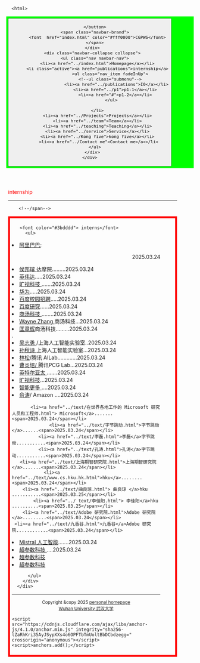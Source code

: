  
<html lang="en-US">
  <head>
    <meta charset="UTF-8">
    <meta http-equiv="X-UA-Compatible" content="IE=edge">
    <meta name="viewport" content="width=device-width, initial-scale=1">

<!-- Begin Jekyll SEO tag v2.8.0 -->
<title>CGPWB</title>
<meta name="generator" content="Jekyll v3.10.0" />
<meta property="og:title" content="周忠红" />
<meta property="og:locale" content="en_US" />
<link rel="canonical" href="https://zhouzh0201.github.io/Publications/" />
<meta property="og:url" content="https://zhouzh0201.github.io/publications/" />
<meta property="og:site_name" content="周忠红" />
<meta property="og:type" content="website" />
<meta name="twitter:card" content="summary" />
<meta property="twitter:title" content="周忠红" />
<script type="application/ld+json">
{"@context":"https://schema.org","@type":"WebPage","headline":"周忠红","url":"https://zhouzh0201.github.io/servicepublications/"}</script>
<!-- End Jekyll SEO tag -->
  
<link rel="stylesheet" href="/assets/css/style.css?v=cb078cd31b6a9f93153a5f014c609cf275a46a03">
    <!--link rel="stylesheet" href="/assets/css/style.css?v=f89006dae06f22051e431643f1a8c588dd220829"-->
    <!-- start custom head snippets, customize with your own _includes/head-custom.html file -->

<!-- Setup Google Analytics -->



<!-- You can set your favicon here -->
<!-- link rel="shortcut icon" type="image/x-icon" href="/favicon.ico" -->

<!-- end custom head snippets -->

  </head>
  <body>
    <div class="container-lg px-3 my-5 markdown-body">
      
      
      <html>
 <head>
  <meta charset="utf-8" />
  <meta name="author" content="persinal homepage" />
  <meta name="viewport" content="width=device-width, initial-scale=1.0" />
   <meta name="google-site-verification" content="4aUJl2I7hcddtjYkcxpnrotZMt3zwgFPboCdEiZsUc0" />
    <!--***************-->
  <link href="https://apps.bdimg.com/libs/bootstrap/3.3.4/css/bootstrap.min.css" rel="stylesheet" />
 <title>zhouzhonghong - Wuhan University</title>
  
  <link href="../css/bootstrap.css " rel="stylesheet" />
   <link href="../css/xin.css" rel="stylesheet" />

 



 
</head>
 
<body>
 
 <!-- ******HEADER****** -->


   <title>interns</title>

  

<!--/head-->

 <!--title>二级菜单</title-->
<!--style>
  nav{
    background-color:#333;
  }
  nav ul{
    list-style type:none;
    margin:0
    padding:0
  }
  nav ul a{
    display:black;
    padding: 10px 20px;
    text-decoration:none;
    color:white;
    }
    nav ul li hover>a{
      backgeound-color:#555;
    }
    nav ul li ul{
      display:none;
    }
    nav ul li haver>ul{
      display:block;
    }
   </style-->
  
<body>
  <nav class="navbar navbar-inverse navbar-fixed-top">
   <nav style="background-color:#00ff00;hieght:80px;">
    <div class="container">
      <div class="navbar-header">
        <button type="button" class="navbar-toggle" data-toggle="collapse" data-target=".navbar-collapse">
          <span class="icon-bar"></span>
          <span class="icon-bar"></span>
          <span class="icon-bar"></span>

        </button>
        <span class="navbar-brand">
          <font  href="index.html" color="#fff0000">CGPWS</font>
        </span>
      </div>
      <div class="navbar-collapse collapse">
        <ul class="nav navbar-nav">
          <li><a href="../index.html">Homepage</a></li>
          <li class="active"><a href="publications">internship</a>
                    <ul class="nav_item fadeInUp">
                    <!--ul class="submenu"-->
                         <li><a href="../publications">I0</a></li>
                        <li><a href="../p1">p1-1</a></li>
                        <li><a href="#">p1-2</a></li>
                     </ul>
       
          </li>
          <li><a href="../Projects">Projects</a></li>
          <li><a href="../team">Team</a></li>
          <li><a href="../teaching">Teaching</a></li>
          <li><a href="../service">Service</a></li>
          <li><a href="../Kong five">kong five</a></li>
           <li><a href="../Contact me">Contact me</a></li>
        </ul>
      </div>
    </div>
  </nav>
 </nav>
 </body>
 
<style>
      #mybox{
	   border: 5px solid red; 
      }

	.container{
		width:90%;
		 
		padding:5px;
	}
</style>

 
  <div class="container" style="margin-top: 50px;">
        <span class="navbar-brand">
          <font color="#ff0000">internship</font>
        </span>
   
  <hr>
        <!--span class="navbar-brand"-->
         
        <!--/span-->

<body>
	<style type="text/css">
		body {font-sixe:11pt}
		p.riqi{text-align:right}
	        </style>
	
<div id="mybox">
	<div class="container">
        
       <font color="#3bdddd"> interns</font>       
         <ul> 
<li><a href="../text/阿里巴巴集团官方网站.html"> 阿里巴巴</a>;<p class="riqi">2025.03.24</p></li>
     <li><a href="../text/侯邦璿，达摩院.html">侯邦璿 </a>达摩院.........<span>2025.03.24</span></li>  
<li><a  href="../text/NVIDIA英伟达/NVIDIA 学习和感知研究.html">英伟达</a>.....<span>2025.03.24</span></li>            
<li><a href="../text/MEGVII旷视科技-让物理世界更美好.html">旷视科技 </a>.......<span>2025.03.24</span></li>
                <li><a href="../text/关于华为 - 华为.html">华为</a>.....<span>2025.03.24</span></li>
                   <li><a href="../text/百度校园招聘.html">百度校园招聘</a>.....<span>2025.03.24</span></li>
                     <li><a href="../text/百度研究.html"> 百度研究</a>......<span>2025.03.24</span></li>
        <li><a href="../text/Artificial Intelligence (AI) Software Provider _ SenseTime.html ">商汤科技 </a>........<span>2025.03.24</span></li> 
        <li><a href="../text/Wayne Zhang - 商汤科技 - 人工智能 （AI） _ 深度学习 （DL）.html">Wayne Zhang </a>商汤科技...<span>2025.03.24</span></li>
    <li><a href="../text/匡章辉's 主页.html"> 匡章辉</a>商汤科技.........<span>2025.03.24</span></li>. 
    <li><a href="../text/Zhiyong Wu （吴志勇） - 主页.html">吴志勇 </a>/上海人工智能实验室..<span>2025.03.24</span></li>
<li><a href="../text/孙秋诗 - 主页.mhtml">孙秋诗 </a>上海人工智能实验室...<span>2025.03.24</span></li>
        <li><a href="../text/林松.html">林松</a>/腾讯 AILab.............<span>2025.03.24</span></li>
<li><a href="../text/Yanpei Cao (曹炎培).html">曹炎培/ </a>腾讯PCG Lab...<span>2025.03.24</span></li>
 <li><a href="../text/AI Frameworks & Tools.html">英特尔亚太 </a>.......<span>2025.03.24</span></li>
<li><a href="../text/MEGVII旷视科技-让物理世界更美好.html"> 旷视科技</a>...<span>2025.03.24</span></li>
	  <li><a href="../text/SmartMore 智能更多.html">智能更多 </a>....<span>2025.03.24</span></li>     
   <li><a href="../text/俞涛 - Amazon Science.html">俞涛</a>/ Amazon ....<span>2025.03.24</span></li>
													      
		   <li><a href="../text/在世界各地工作的 Microsoft 研究人员和工程师.html"> Microsoft</a>.......<span>2025.03.24</span></li>
                  <li><a href="../text/字节跳动.html">字节跳动 </a>......<span>2025.03.24</span></li>
              <li><a href="../text/李磊.html">李磊</a>字节跳动...........<span>2025.03.24</span></li>
              <li><a href="../text/孔涛.html">孔涛</a>字节跳动...........<span>2025.03.24</span></li>
       <li><a href="../text/上海期智研究院.html">上海期智研究院</a>.......<span>2025.03.24</span></li>
                <li><a href="../text/www.cs.hku.hk.html">hku</a>........<span>2025.03.24</span></li> 
	    <li><a href="../text/曲良琼.html"> 曲良琼 </a>hku ...........<span>2025.03.25</span></li>
            <li><a href="../ text/李佳阳.html"> 李佳阳</a>hku  ..........<span>2025.03.25</span></li>
        <li><a href="../text/Adobe 研究院.html">Adobe 研究院</a>.........<span>2025.03.24</span></li>
     <li><a href="../text/九香谷.html">九香谷</a>Adobe 研究院............<span>2025.03.24</span></li>
<li><a href="../text/Mistral 人工智能 _Frontier AI 尽在掌握.html">Mistral 人工智能</a>.......<span>2025.03.24</span></li>
 <li><a href="../text/超参数科技——打造有生命的AI.html">超参数科技 </a>....<span>2025.03.24</span></li>
       
  
  <li><a href="../text/超参数科技——打造有生命的AI.html">超参数科技 </a></li>
  <li><a href="../text/超参数科技——打造有生命的AI.html">超参数科技 </a></li>


 
          </ul>
        </div>     
      </div>
        
  </body>
 
 
 <hr> 
 
 
<div align="center">
      <small>Copyright &amp;copy 2025 <a href="https://zhouzh0201.github.io/"> personal homepage</a></small>
      <br />
      <small><a href="https://www.whu.edu.cn/">Wuhan University 武汉大学</a></small>
  </div>

 <div align="center">
 <script src="../js/jquery.js"></script>
<script src="../js/bootstrap.js "></script>
</div>
 
 <!--/body--><!--/html-->


      
    
    <script src="https://cdnjs.cloudflare.com/ajax/libs/anchor-js/4.1.0/anchor.min.js" integrity="sha256-lZaRhKri35AyJSypXXs4o6OPFTbTmUoltBbDCbdzegg=" crossorigin="anonymous"></script>
    <script>anchors.add();</script>
  <!--/body-->
 
